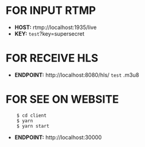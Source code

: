 # FOR INPUT RTMP
 - **HOST:** rtmp://localhost:1935/live
 - **KEY:** ``test``?key=supersecret

# FOR RECEIVE HLS
 - **ENDPOINT:** http://localhost:8080/hls/ ``test`` .m3u8
# FOR SEE ON WEBSITE

```shell
    $ cd client
    $ yarn
    $ yarn start
```
 - **ENDPOINT:** http://localhost:30000
